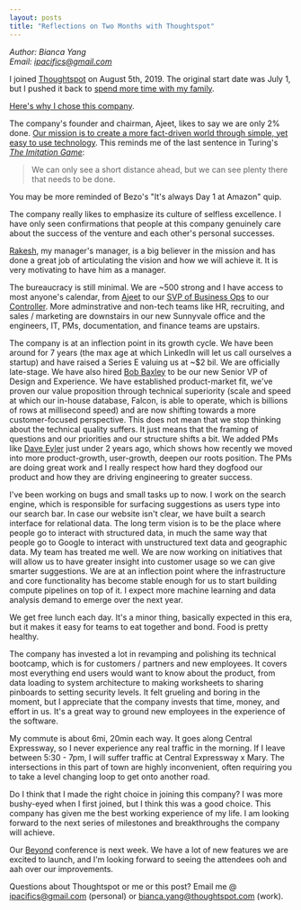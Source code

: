 ```yaml
---
layout: posts
title: "Reflections on Two Months with Thoughtspot"
---
```

*Author: Bianca Yang*<br>
*Email: <a href="mailto:ipacifics@gmail.com?subject=Hello from the XDRT Blog">ipacifics@gmail.com</a>*<br>

I joined [Thoughtspot](http://thoughtspot.com) on August 5th, 2019. The
original start date was July 1, but I pushed it back to [spend more time
with my family](../../07/04/reflections-on-china.html).

[Here's why I chose this company](../../04/27/how-i-chose-among-job-offers-fall-2018.html).

The company's founder and chairman, Ajeet, likes to say we are only 2% done.
[Our mission is to create a more fact-driven world through simple, yet easy to
use technology](https://www.thoughtspot.com/team). This reminds me of the
last sentence in Turing's
[*The Imitation Game*](https://www.csee.umbc.edu/courses/471/papers/turing.pdf):
> We can only see a short distance ahead, but we can see plenty there that
> needs to be done.

You may be more reminded of Bezo's "It's always Day 1 at Amazon" quip.

The company really likes to emphasize its culture of selfless excellence. I
have only seen confirmations that people at this company genuinely care about
the success of the venture and each other's personal successes.

[Rakesh](https://www.linkedin.com/in/rkots/), my manager's manager, is a big
believer in the mission and has done a great job of articulating the vision
and how we will achieve it. It is very motivating to have him as a manager.

The bureaucracy is still minimal. We are ~500 strong and I have access to
most anyone's calendar, from
[Ajeet](https://www.linkedin.com/in/ajeetsinghmann/) to our
[SVP of Business Ops](https://www.linkedin.com/in/david-freeman-16b1393/) to
our [Controller](https://www.linkedin.com/in/raquelpeasley/). More
adminstrative and non-tech teams like HR, recruiting, and sales / marketing
are downstairs in our new Sunnyvale office and the engineers, IT, PMs,
documentation, and finance teams are upstairs.

The company is at an inflection point in its growth cycle. We have been around
for 7 years (the max age at which LinkedIn will let us call ourselves a
startup) and have raised a Series E valuing us at ~$2 bil. We are officially
late-stage. We have also hired
[Bob Baxley](https://www.linkedin.com/in/bbaxley/) to be our new Senior VP of
Design and Experience. We have established product-market fit, we've proven
our value proposition through technical superiority (scale and speed at which
our in-house database, Falcon, is able to operate, which is billions of rows
at millisecond speed) and are now shifting towards a more
customer-focused perspective. This does not mean that we stop thinking about
the technical quality suffers. It just means that the framing of questions
and our priorities and our structure shifts a bit. We added PMs like
[Dave Eyler](https://www.linkedin.com/in/adityachand/) just under 2 years ago,
which shows how recently we moved into more product-growth, user-growth,
deepen our roots position. The PMs are doing great work and I really respect
how hard they dogfood our product and how they are driving engineering to
greater success.

I've been working on bugs and small tasks up to now. I work on the search
engine, which is responsible for surfacing suggestions as users type into our
search bar. In case our website isn't clear, we have built a search interface
for relational data. The long term vision is to be the place where people go
to interact with structured data, in much the same way that people go to
Google to interact with unstructured text data and geographic data. My team
has treated me well. We are now working on initiatives that will allow us to
have greater insight into customer usage so we can give smarter suggestions.
We are at an inflection point where the infrastructure and core functionality
has become stable enough for us to start building compute pipelines on top
of it. I expect more machine learning and data analysis demand to emerge over
the next year.

We get free lunch each day. It's a minor thing, basically expected in this
era, but it makes it easy for teams to eat together and bond. Food is pretty
healthy.

The company has invested a lot in revamping and polishing its technical
bootcamp, which is for customers / partners and new employees. It covers
most everything end users would want to know about the product, from data
loading to system architecture to making worksheets to sharing pinboards to
setting security levels. It felt grueling and boring in the moment, but I
appreciate that the company invests that time, money, and effort in us. It's a
great way to ground new employees in the experience of the software.

My commute is about 6mi, 20min each way. It goes along Central Expressway, so
I never experience any real traffic in the morning. If I leave between
5:30 - 7pm, I will suffer traffic at Central Expressway x Mary. The
intersections in this part of town are highly inconvenient, often requiring
you to take a level changing loop to get onto another road.

Do I think that I made the right choice in joining this company? I was more
bushy-eyed when I first joined, but I think this was a good choice. This
company has given me the best working experience of my life. I am looking
forward to the next series of milestones and breakthroughs the company will
achieve.

Our [Beyond](https://www.thoughtspot.com/beyond2019) conference is next week.
We have a lot of new features we are excited to launch, and I'm looking
forward to seeing the attendees ooh and aah over our improvements.

Questions about Thoughtspot or me or this post? Email me @
ipacifics@gmail.com (personal) or bianca.yang@thoughtspot.com (work).

